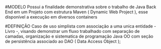 #MODELO
Possui a finalidade demonstrativa sobre o trabalho de Java Back End em um Projeto com estrutura Maven ( Dynamic Web Project ), esse disponível a execução em diversos containers

#DEFINIÇÃO
Caso de uso simplista com associação a uma unica entidade - Livro -, visando demonstrar um fluxo trabalhado com separação de camadas, organização e sistematica de programação Java OO com seção de persistência associado ao DAO ( Data Access Object );
